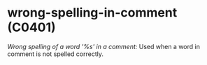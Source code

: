 # wrong-spelling-in-comment (C0401)

*Wrong spelling of a word '%s' in a comment:* Used when a word in
comment is not spelled correctly.
